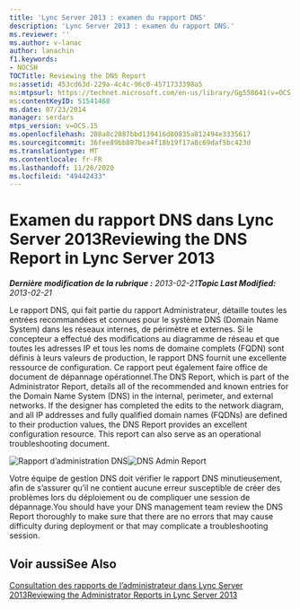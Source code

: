 ```yaml
---
title: 'Lync Server 2013 : examen du rapport DNS'
description: 'Lync Server 2013 : examen du rapport DNS.'
ms.reviewer: ''
ms.author: v-lanac
author: lanachin
f1.keywords:
- NOCSH
TOCTitle: Reviewing the DNS Report
ms:assetid: 453cd63d-229a-4c4c-96c0-4571733398a5
ms:mtpsurl: https://technet.microsoft.com/en-us/library/Gg558641(v=OCS.15)
ms:contentKeyID: 51541468
ms.date: 07/23/2014
manager: serdars
mtps_version: v=OCS.15
ms.openlocfilehash: 208a8c2087bbd139416d80835a812494e3335617
ms.sourcegitcommit: 36fee89bb887bea4f18b19f17a8c69daf5bc423d
ms.translationtype: MT
ms.contentlocale: fr-FR
ms.lasthandoff: 11/26/2020
ms.locfileid: "49442433"
---
```

# <a name="reviewing-the-dns-report-in-lync-server-2013"></a><span data-ttu-id="4a339-103">Examen du rapport DNS dans Lync Server 2013</span><span class="sxs-lookup"><span data-stu-id="4a339-103">Reviewing the DNS Report in Lync Server 2013</span></span>

<div data-xmlns="http://www.w3.org/1999/xhtml">

<div class="topic" data-xmlns="http://www.w3.org/1999/xhtml" data-msxsl="urn:schemas-microsoft-com:xslt" data-cs="https://msdn.microsoft.com/">

<div data-asp="https://msdn2.microsoft.com/asp">



</div>

<div id="mainSection">

<div id="mainBody"><span data-ttu-id="4a339-104">

<span> </span></span><span class="sxs-lookup"><span data-stu-id="4a339-104">

<span> </span></span></span>

<span data-ttu-id="4a339-105">_**Dernière modification de la rubrique :** 2013-02-21_</span><span class="sxs-lookup"><span data-stu-id="4a339-105">_**Topic Last Modified:** 2013-02-21_</span></span>

<span data-ttu-id="4a339-p101">Le rapport DNS, qui fait partie du rapport Administrateur, détaille toutes les entrées recommandées et connues pour le système DNS (Domain Name System) dans les réseaux internes, de périmètre et externes. Si le concepteur a effectué des modifications au diagramme de réseau et que toutes les adresses IP et tous les noms de domaine complets (FQDN) sont définis à leurs valeurs de production, le rapport DNS fournit une excellente ressource de configuration. Ce rapport peut également faire office de document de dépannage opérationnel.</span><span class="sxs-lookup"><span data-stu-id="4a339-p101">The DNS Report, which is part of the Administrator Report, details all of the recommended and known entries for the Domain Name System (DNS) in the internal, perimeter, and external networks. If the designer has completed the edits to the network diagram, and all IP addresses and fully qualified domain names (FQDNs) are defined to their production values, the DNS Report provides an excellent configuration resource. This report can also serve as an operational troubleshooting document.</span></span>

<span data-ttu-id="4a339-109">![Rapport d’administration DNS](images/Gg558641.9dd1e810-ddc7-4816-a806-4239baf9ec51(OCS.15).jpg "Rapport d’administration DNS")</span><span class="sxs-lookup"><span data-stu-id="4a339-109">![DNS Admin Report](images/Gg558641.9dd1e810-ddc7-4816-a806-4239baf9ec51(OCS.15).jpg "DNS Admin Report")</span></span>

<span data-ttu-id="4a339-110">Votre équipe de gestion DNS doit vérifier le rapport DNS minutieusement, afin de s’assurer qu’il ne contient aucune erreur susceptible de créer des problèmes lors du déploiement ou de compliquer une session de dépannage.</span><span class="sxs-lookup"><span data-stu-id="4a339-110">You should have your DNS management team review the DNS Report thoroughly to make sure that there are no errors that may cause difficulty during deployment or that may complicate a troubleshooting session.</span></span>

<div>

## <a name="see-also"></a><span data-ttu-id="4a339-111">Voir aussi</span><span class="sxs-lookup"><span data-stu-id="4a339-111">See Also</span></span>


[<span data-ttu-id="4a339-112">Consultation des rapports de l’administrateur dans Lync Server 2013</span><span class="sxs-lookup"><span data-stu-id="4a339-112">Reviewing the Administrator Reports in Lync Server 2013</span></span>](lync-server-2013-reviewing-the-administrator-reports.md)  
  

<span data-ttu-id="4a339-113"></div>

</div>

<span> </span>

</div>

</div>

</span><span class="sxs-lookup"><span data-stu-id="4a339-113"></div>

</div>

<span> </span>

</div>

</div>

</span></span></div>


